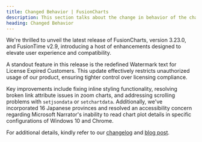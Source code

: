 ```yaml
---
title: Changed Behavior | FusionCharts
description: This section talks about the change in behavior of the charts with the latest released version.
heading: Changed Behavior
---
```


We're thrilled to unveil the latest release of FusionCharts, version 3.23.0, and FusionTime v2.9, introducing a host of enhancements designed to elevate user experience and compatibility.

A standout feature in this release is the redefined Watermark text for License Expired Customers. This update effectively restricts unauthorized usage of our product, ensuring tighter control over licensing compliance.

Key improvements include fixing inline styling functionality, resolving broken link attribute issues in zoom charts, and addressing scrolling problems with `setjsondata` or `setchartdata`. Additionally, we've incorporated 16 Japanese provinces and resolved an accessibility concern regarding Microsoft Narrator's inability to read chart plot details in specific configurations of Windows 10 and Chrome.

For additional details, kindly refer to our [changelog](https://docs.fusioncharts.com/archive/3.23.0/upgrading/change-log) and [blog post](https://www.fusioncharts.com/blog/fusioncharts-v3-23-and-fusiontime-v2-9-elevating-data-visualization-to-new-heights/). 
